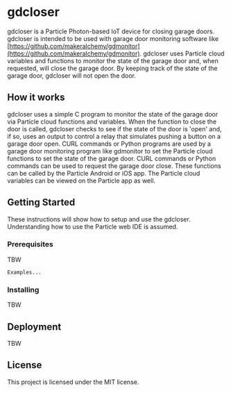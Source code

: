 # gdcloser

gdcloser is a Particle Photon-based IoT device  for closing garage doors. gdcloser is intended to be used with garage door monitoring software like [https://github.com/makeralchemy/gdmonitor](https://github.com/makeralchemy/gdmonitor).
gdcloser uses Particle cloud variables and functions to monitor the state of the garage door and, when requested, will close the garage door. By keeping track of the state of the garage door, gdcloser will not open the door.

## How it works
gdcloser uses a simple C program to monitor the state of the garage door via Particle cloud functions and variables. When the function to close the door is called, gdcloser checks to see if the state of the door is 'open' and, if so, uses an output to control a relay that simulates pushing a button on a garage door open. CURL commands or Python programs are used by a garage door monitoring program like gdmonitor to set the Particle cloud functions to set the state of the garage door. CURL commands or Python commands can be used to request the garage door close. These functions can be called by the Particle Android or iOS app. The Particle cloud variables can be viewed on the Particle app as well.

## Getting Started

These instructions will show how to setup and use the gdcloser. Understanding how to use the Particle web IDE is assumed.

### Prerequisites

TBW

    Examples...

### Installing

TBW



## Deployment

TBW

## License

This project is licensed under the MIT license.